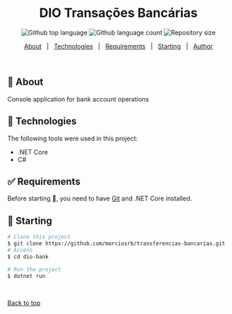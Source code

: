 <!-- <div align="center" id="top"> 
  <img src="./.github/app.gif" alt="DIO Bank" />

  &#xa0;

  <a href="https://diobank.netlify.app">Demo</a>
</div> -->

<h1 align="center">DIO Transações Bancárias</h1>

<p align="center">
  <img alt="Github top language" src="https://img.shields.io/github/languages/top/leodev0/dio-transferencias-bancarias?color=green">

  <img alt="Github language count" src="https://img.shields.io/github/languages/count/leodev0/dio-transferencias-bancarias?color=56BEB8">

  <img alt="Repository size" src="https://img.shields.io/github/repo-size/leodev0/dio-transferencias-bancarias?color=56BEB8">

  <!-- <img alt="Github issues" src="https://img.shields.io/github/issues/{{YOUR_GITHUB_USERNAME}}/dio-bank?color=56BEB8" /> -->

  <!-- <img alt="Github forks" src="https://img.shields.io/github/forks/{{YOUR_GITHUB_USERNAME}}/dio-bank?color=56BEB8" /> -->

  <!-- <img alt="Github stars" src="https://img.shields.io/github/stars/{{YOUR_GITHUB_USERNAME}}/dio-bank?color=56BEB8" /> -->
</p>

<!-- Status -->

<!-- <h4 align="center"> 
	🚧  DIO Bank 🚀 Under construction...  🚧
</h4> 

<hr> -->

<p align="center">
  <a href="#dart-about">About</a> &#xa0; | &#xa0; 
  <!-- <a href="#sparkles-features">Features</a> &#xa0; | &#xa0; -->
  <a href="#rocket-technologies">Technologies</a> &#xa0; | &#xa0;
  <a href="#white_check_mark-requirements">Requirements</a> &#xa0; | &#xa0;
  <a href="#checkered_flag-starting">Starting</a> &#xa0; | &#xa0;
  <!-- <a href="#memo-license">License</a> &#xa0; | &#xa0; -->
  <a href="https://github.com/leodev0" target="_blank">Author</a>
</p>

<br>

## :dart: About ##

Console application for bank account operations

## :rocket: Technologies ##

The following tools were used in this project:

- .NET Core
- C#

## :white_check_mark: Requirements ##

Before starting :checkered_flag:, you need to have [Git](https://git-scm.com) and .NET Core installed.

## :checkered_flag: Starting ##

```bash
# Clone this project
$ git clone https://github.com/marciosrb/transferencias-bancarias.git
# Access
$ cd dio-bank

# Run the project
$ dotnet run
```

&#xa0;

<a href="#top">Back to top</a>
